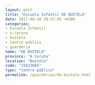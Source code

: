 ```yaml
---
layout: post
title: "Escuela Infantil DE BUSTELO"
date: 2017-09-20 20:57:05 +0200
categories:
- Escuela Infantil
- a-coruna
- bustelo
- Centro público
- guarderia
name: "DE BUSTELO"
province: "A Coruña"
location: "Bustelo"
code: "15023685"
type: "Centro público"
permalink: /guarderias/de-bustelo.html
---
```

